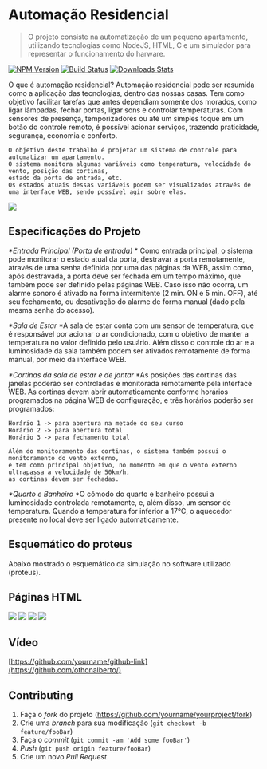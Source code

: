 # Automação Residencial 
> O projeto consiste na automatização de um pequeno apartamento, 
utilizando tecnologias como NodeJS, HTML, C e um simulador para 
representar o funcionamento do harware.

[![NPM Version][npm-image]][npm-url]
[![Build Status][travis-image]][travis-url]
[![Downloads Stats][npm-downloads]][npm-url]

O que é automação residencial?
	Automação residencial pode ser resumida como a aplicação das tecnologias, dentro das nossas casas. 
    Tem como objetivo facilitar tarefas que antes dependiam somente dos morados, como ligar lâmpadas, 
    fechar portas, ligar sons e controlar temperaturas. Com sensores de presença, 
    temporizadores ou até um simples toque em um botão do controle remoto, 
    é possível acionar serviços, trazendo praticidade, segurança, economia e conforto.

	O objetivo deste trabalho é projetar um sistema de controle para automatizar um apartamento. 
    O sistema monitora algumas variáveis como temperatura, velocidade do vento, posição das cortinas, 
    estado da porta de entrada, etc. 
    Os estados atuais dessas variáveis podem ser visualizados através de uma interface WEB, sendo possível agir sobre elas.


![](../header.png)


## Especificações do Projeto 
_*Entrada Principal (Porta de entrada)_
    * Como entrada principal, o sistema pode monitorar o estado atual da porta, destravar a porta remotamente, 
    através de uma senha definida por uma das páginas da WEB, assim como, após destravada, a porta deve ser fechada 
    em um tempo máximo, que também pode ser definido pelas páginas WEB. 
    Caso isso não ocorra, um alarme sonoro é ativado na forma intermitente (2 min. ON e 5 min. OFF), 
    até seu fechamento, ou desativação do alarme de forma manual (dado pela mesma senha do acesso).

_*Sala de Estar_
    *A sala de estar conta com um sensor de temperatura, que é responsável por acionar o ar condicionado, 
    com o objetivo de manter a temperatura no valor definido pelo usuário. Além disso o controle do ar e 
    a luminosidade da sala também podem ser ativados remotamente de forma manual, por meio da interface WEB. 

_*Cortinas da sala de estar e de jantar_
    *As posições das cortinas das janelas poderão ser controladas e monitorada remotamente pela interface WEB. 
    As cortinas devem abrir automaticamente conforme horários programados na página WEB de configuração, e três horários poderão ser programados:

    Horário 1 -> para abertura na metade do seu curso
	Horário 2 -> para abertura total 
	Horário 3 -> para fechamento total

    Além do monitoramento das cortinas, o sistema também possui o monitoramento do vento externo, 
    e tem como principal objetivo, no momento em que o vento externo ultrapassa a velocidade de 50km/h, 
    as cortinas devem ser fechadas.
  
_*Quarto e Banheiro_
    *O cômodo do quarto e banheiro possui a luminosidade controlada remotamente, 
    e, além disso, um sensor de temperatura. Quando a temperatura for inferior a 17°C, 
    o aquecedor presente no local deve ser ligado automaticamente.

## Esquemático do proteus 

Abaixo mostrado o esquemático da simulação no software utilizado (proteus).


## Páginas HTML

![](../pagina_inicial.png)
![](../configuracao.png)
![](../monitorar.png)
![](../acao.png)


## Vídeo


[https://github.com/yourname/github-link](https://github.com/othonalberto/)

## Contributing

1. Faça o _fork_ do projeto (<https://github.com/yourname/yourproject/fork>)
2. Crie uma _branch_ para sua modificação (`git checkout -b feature/fooBar`)
3. Faça o _commit_ (`git commit -am 'Add some fooBar'`)
4. _Push_ (`git push origin feature/fooBar`)
5. Crie um novo _Pull Request_

[npm-image]: https://img.shields.io/npm/v/datadog-metrics.svg?style=flat-square
[npm-url]: https://npmjs.org/package/datadog-metrics
[npm-downloads]: https://img.shields.io/npm/dm/datadog-metrics.svg?style=flat-square
[travis-image]: https://img.shields.io/travis/dbader/node-datadog-metrics/master.svg?style=flat-square
[travis-url]: https://travis-ci.org/dbader/node-datadog-metrics
[wiki]: https://github.com/seunome/seuprojeto/wiki
